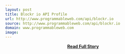 ```yaml
---
layout: post
title: Blockr io API Profile
url: http://www.programmableweb.com/api/blockr.io
source: http://www.programmableweb.com/api/blockr.io
domain: www.programmableweb.com
image: 
---
```


<p></p>
<center><p><a href="http://www.programmableweb.com/api/blockr.io" style='padding:25px; font-sze:18px; font-weight: bold;'>Read Full Story</a></p></center>
